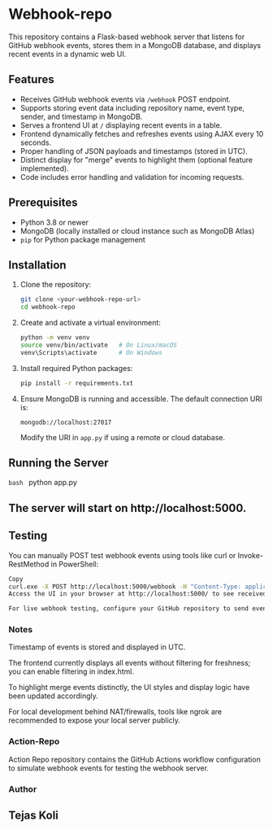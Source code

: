 # Webhook-repo

This repository contains a Flask-based webhook server that listens for GitHub webhook events, stores them in a MongoDB database, and displays recent events in a dynamic web UI.

## Features
- Receives GitHub webhook events via `/webhook` POST endpoint.
- Supports storing event data including repository name, event type, sender, and timestamp in MongoDB.
- Serves a frontend UI at `/` displaying recent events in a table.
- Frontend dynamically fetches and refreshes events using AJAX every 10 seconds.
- Proper handling of JSON payloads and timestamps (stored in UTC).
- Distinct display for "merge" events to highlight them (optional feature implemented).
- Code includes error handling and validation for incoming requests.

## Prerequisites
- Python 3.8 or newer
- MongoDB (locally installed or cloud instance such as MongoDB Atlas)
- `pip` for Python package management

## Installation

1. Clone the repository:

    ```bash
    git clone <your-webhook-repo-url>
    cd webhook-repo
    ```

2. Create and activate a virtual environment:

    ```bash
    python -m venv venv
    source venv/bin/activate   # On Linux/macOS
    venv\Scripts\activate      # On Windows
    ```

3. Install required Python packages:

    ```bash
    pip install -r requirements.txt
    ```

4. Ensure MongoDB is running and accessible. The default connection URI is:

    ```
    mongodb://localhost:27017
    ```

    Modify the URI in `app.py` if using a remote or cloud database.

## Running the Server

```bash ```
python app.py

## The server will start on http://localhost:5000.

## Testing
You can manually POST test webhook events using tools like curl or Invoke-RestMethod in PowerShell:

```bash
Copy
curl.exe -X POST http://localhost:5000/webhook -H "Content-Type: application/json" -d "{\"repository\": {\"full_name\": \"test/repo\"}, \"action\": \"test_event\", \"sender\": {\"login\": \"tester\"}}"
Access the UI in your browser at http://localhost:5000/ to see received events.

For live webhook testing, configure your GitHub repository to send events to your public URL (using ngrok or hosted deployment).
```
### Notes
Timestamp of events is stored and displayed in UTC.

The frontend currently displays all events without filtering for freshness; you can enable filtering in index.html.

To highlight merge events distinctly, the UI styles and display logic have been updated accordingly.

For local development behind NAT/firewalls, tools like ngrok are recommended to expose your local server publicly.

### Action-Repo 
Action Repo repository contains the GitHub Actions workflow configuration to simulate webhook events for testing the webhook server.

### Author
## Tejas Koli
